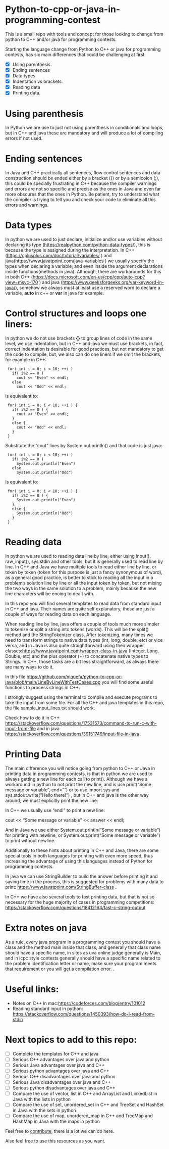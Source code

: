 # Python-to-cpp-or-java-in-programming-contest

This is a small repo with tools and concept for those looking to change from python to C++ and/or java for programming contests.


Starting the language change from Python to C++ or java for programming contests, has six main differences that could be challenging at first: 
- [x] Using parenthesis
- [x] Ending sentences
- [x] Data types.
- [x] Indentation vs brackets.
- [x] Reading data 
- [x] Printing data.

# Using parenthesis
In Python we are use to just not using parenthesis in conditionals and loops, but in C++ and java these are mandatory and will produce a lot of compiling errors if not used.

# Ending sentences
In Java and C++ practically all sentences, flow control sentences and data construction should be ended either by a bracket (}) or by a semicolon (;), this could be specially frustrating in C++ because the compiler warnings and errors are not so specific and precise as the ones in Java and even far more obscures that the ones in Python. Be patient, try to understand what the compiler is trying to tell you and check your code to eliminate all this errors and warnings.

# Data types
In python we are used to just declare, initialize and/or use variables without declaring its type (https://realpython.com/python-data-types/), this is because the type is assigned during the interpretation. In C++ (https://cplusplus.com/doc/tutorial/variables/ ) and java(https://www.javatpoint.com/java-variables ) we usually specify the types when declaring a variable, and even inside the argument declarations inside functions(methods in java). Although, there are workarounds for this in both C++ (https://docs.microsoft.com/en-us/cpp/cpp/auto-cpp?view=msvc-170 ) and java (https://www.geeksforgeeks.org/var-keyword-in-java/), somehow we always must at least use a reserved word to declare a variable, **auto** in c++ or **var** in java for example.

# Control structures and loops one liners:
In python we do not use brackets **{}** to group lines of code in the same level, we use indentation, but in C++ and java we must use brackets, in fact, correct indentation is desirable for good practices, but not mandatory to get the code to compile, but, we also can do one liners if we omit the brackets, for example in C++:

```
 for( int i = 0; i < 10; ++i )
   if( i%2 == 0 )
     cout << "Even" << endl;
   else
     cout << "Odd" << endl;
```

is equivalent to:

```
 for( int i = 0; i < 10; ++i ) {
   if( i%2 == 0 ) {
     cout << "Even" << endl;
   }
   else {
     cout << "Odd" << endl;
   } 
 }
```

Substitute the “cout” lines by System.out.println() and that code is just java:

```
 for( int i = 0; i < 10; ++i ) 
   if( i%2 == 0 ) 
     System.out.println("Even")
   else
     System.out.println("Odd")
```

Is equivalent to:

```
 for( int i = 0; i < 10; ++i ) {
   if( i%2 == 0 ) {
     System.out.println("Even")
   }
   else {
     System.out.println("Odd")
   } 
 }
```

# Reading data
In python we are used to reading data line by line, either using input(), raw_input(), sys.stdin and other tools, but it is generally used to read line by line. In C++ and Java we have multiple tools to read either line by line, or token by token (token for this purpose is just a fancy synonymous of word), as a general good practice, is better to stick to reading all the input in a problem’s solution line by line or all the input token by token, but not mixing the two ways in the same solution to a problem, mainly because the new line characters will be enoing to dealt with.  

In this repo you will find several templates to read data from standard input in C++ and java. Their names are quite self explanatory, those are just a couple of ways for reading data on each language.

When reading line by line, java offers a couple of tools much more simpler to tokenize or split a string into tokens (words). This will be the split() method and the StringTokenizer class. After tokenizing, many times we need to transform strings to native data types (int, long, double, etc) or vice versa, and in Java is also quite straightforward using their wrapper classes:https://www.javatpoint.com/wrapper-class-in-java (Integer, Long, Double, etc) and the plus operator (+) to concatenate native types to Strings. In C++, those tasks are a bit less straightforward, as always there are many ways to do it.

In this file https://github.com/niquefa/python-to-cpp-or-java/blob/main/LineByLineWithTestCases.cpp you will find some useful functions to process strings in C++.

I strongly suggest using the terminal to compile and execute programs to take the input from some file. For all the C++ and java templates in this repo, the file sample_input_lines.txt should work.

Check how to do it in C++ https://stackoverflow.com/questions/17531573/command-to-run-c-with-input-from-file and in java https://stackoverflow.com/questions/39151749/input-file-in-java .

# Printing Data

The main difference you will notice going from python to C++ or Java in printing data in programming contests, is that in python we are used to always getting a new line for each call to print(). Although we have a workaround in python to not print the new line, and is use print(“Some message or variable”, end=””) or to use import sys and sys.stdout.write("Hello there!") , but in C++ and java is the other way around, we must explicitly print the new line:

In C++ we usually use “endl” to print a new line:

cout << “Some message or variable” << answer << endl;

And in Java we use either System.out.println(“Some message or variable”) for printing with newline, or System.out.print(“Some message or variable”) to print without newline.

Additionally to these hints about printing in C++ and Java, there are some special tools in both languages for printing with even more speed, thus increasing the advantage of using this languages instead of Python for programming contests.

In java we can use StringBuilder to build the answer before printing it and saving time in the process, this is suggested for problems with many data to print: https://www.javatpoint.com/StringBuffer-class .

In C++ we have also several tools to fast printing data, but that is not so necessary for the huge majority of cases in programming competitions: https://stackoverflow.com/questions/18412164/fast-c-string-output 

# Extra notes on java
As a rule, every java program in a programming contest you should have a class and the method main inside that class, and generally that class name should have a specific name, in sites as uva online judge generally is Main, and in icpc style contests generally should have a specific name related to the problem identification letter or name, make sure your program meets that requirement or you will get a compilation error. .

# Useful links:
* Notes on C++ in mac:https://codeforces.com/blog/entry/101012
* Reading standard input in python: https://stackoverflow.com/questions/1450393/how-do-i-read-from-stdin 

# Next topics to add to this repo:
- [ ] Complete the templates for C++ and java
- [ ] Serious C++ advantages over java and python
- [ ] Serious Java advantages over java and C++
- [ ] Serious python advantages over java and C++
- [ ] Serious C++ disadvantages over java and python
- [ ] Serious Java disadvantages over java and C++
- [ ] Serious python disadvantages over java and C++
- [ ] Compare the use of vector, list in C++ and ArrayList and LinkedList in Java with the lists in python
- [ ] Compare the use of set, unordered_set in C++ and TreeSet and HashSet in Java with the sets in python
- [ ] Compare the use of map, unordered_map in C++ and TreeMap and HashMap in Java with the maps in python

Feel free to [contribute]([url](https://github.com/firstcontributions/first-contributions)), there is a lot we can do here. 

Also feel free to use this resources as you want. 
